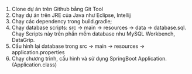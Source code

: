 1. Clone dự án trên Github bằng Git Tool
2. Chạy dự án trên JRE của Java như Eclipse, Intellij
3. Chạy các dependency trong build.gradle;
4. Chạy database scripts:
   src -> main -> resources -> data -> database.sql. Chạy Scripts này trên phần mềm database như MySQL Workbench, DataGrip.
5. Cấu hình lại database trong src -> main -> resources -> application.properties
6. Chạy chương trình, cấu hình và sử dụng SpringBoot Application.(Application.class)